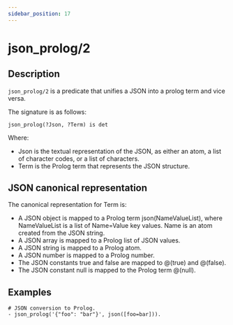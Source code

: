```yaml
---
sidebar_position: 17
---
```

[//]: # (This file is auto-generated. Please do not modify it yourself.)

# json_prolog/2

## Description

`json_prolog/2` is a predicate that unifies a JSON into a prolog term and vice versa.

The signature is as follows:

```text
json_prolog(?Json, ?Term) is det
```

Where:

- Json is the textual representation of the JSON, as either an atom, a list of character codes, or a list of characters.
- Term is the Prolog term that represents the JSON structure.

## JSON canonical representation

The canonical representation for Term is:

- A JSON object is mapped to a Prolog term json\(NameValueList\), where NameValueList is a list of Name=Value key values. Name is an atom created from the JSON string.
- A JSON array is mapped to a Prolog list of JSON values.
- A JSON string is mapped to a Prolog atom.
- A JSON number is mapped to a Prolog number.
- The JSON constants true and false are mapped to @\(true\) and @\(false\).
- The JSON constant null is mapped to the Prolog term @\(null\).

## Examples

```text
# JSON conversion to Prolog.
- json_prolog('{"foo": "bar"}', json([foo=bar])).
```
